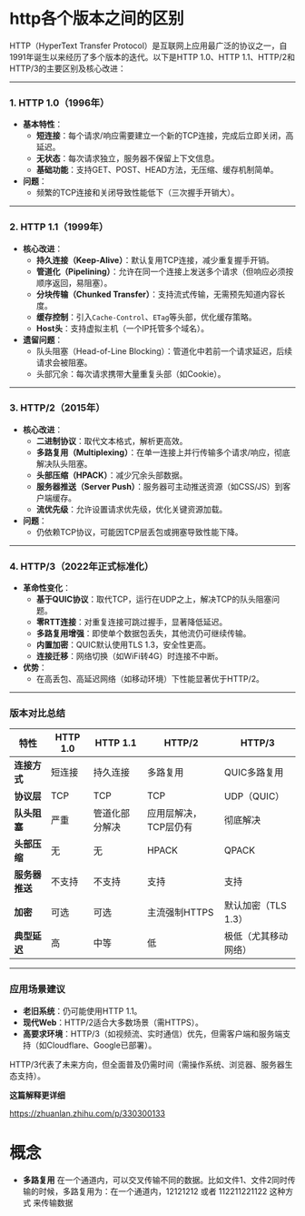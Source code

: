 # http各个版本之间的区别

HTTP（HyperText Transfer Protocol）是互联网上应用最广泛的协议之一，自1991年诞生以来经历了多个版本的迭代。以下是HTTP 1.0、HTTP 1.1、HTTP/2和HTTP/3的主要区别及核心改进：

---

### **1. HTTP 1.0（1996年）**
- **基本特性**：
  - **短连接**：每个请求/响应需要建立一个新的TCP连接，完成后立即关闭，高延迟。
  - **无状态**：每次请求独立，服务器不保留上下文信息。
  - **基础功能**：支持GET、POST、HEAD方法，无压缩、缓存机制简单。
- **问题**：
  - 频繁的TCP连接和关闭导致性能低下（三次握手开销大）。

---

### **2. HTTP 1.1（1999年）**
- **核心改进**：
  - **持久连接（Keep-Alive）**：默认复用TCP连接，减少重复握手开销。
  - **管道化（Pipelining）**：允许在同一个连接上发送多个请求（但响应必须按顺序返回，易阻塞）。
  - **分块传输（Chunked Transfer）**：支持流式传输，无需预先知道内容长度。
  - **缓存控制**：引入`Cache-Control`、`ETag`等头部，优化缓存策略。
  - **Host头**：支持虚拟主机（一个IP托管多个域名）。
- **遗留问题**：
  - 队头阻塞（Head-of-Line Blocking）：管道化中若前一个请求延迟，后续请求会被阻塞。
  - 头部冗余：每次请求携带大量重复头部（如Cookie）。

---

### **3. HTTP/2（2015年）**
- **核心改进**：
  - **二进制协议**：取代文本格式，解析更高效。
  - **多路复用（Multiplexing）**：在单一连接上并行传输多个请求/响应，彻底解决队头阻塞。
  - **头部压缩（HPACK）**：减少冗余头部数据。
  - **服务器推送（Server Push）**：服务器可主动推送资源（如CSS/JS）到客户端缓存。
  - **流优先级**：允许设置请求优先级，优化关键资源加载。
- **问题**：
  - 仍依赖TCP协议，可能因TCP层丢包或拥塞导致性能下降。

---

### **4. HTTP/3（2022年正式标准化）**
- **革命性变化**：
  - **基于QUIC协议**：取代TCP，运行在UDP之上，解决TCP的队头阻塞问题。
  - **零RTT连接**：对重复连接可跳过握手，显著降低延迟。
  - **多路复用增强**：即使单个数据包丢失，其他流仍可继续传输。
  - **内置加密**：QUIC默认使用TLS 1.3，安全性更高。
  - **连接迁移**：网络切换（如WiFi转4G）时连接不中断。
- **优势**：
  - 在高丢包、高延迟网络（如移动环境）下性能显著优于HTTP/2。

---

### **版本对比总结**
| 特性                | HTTP 1.0       | HTTP 1.1               | HTTP/2                 | HTTP/3                 |
|---------------------|---------------|-----------------------|------------------------|------------------------|
| **连接方式**         | 短连接         | 持久连接               | 多路复用               | QUIC多路复用           |
| **协议层**           | TCP           | TCP                   | TCP                    | UDP（QUIC）            |
| **队头阻塞**         | 严重           | 管道化部分解决         | 应用层解决，TCP层仍有  | 彻底解决               |
| **头部压缩**         | 无             | 无                    | HPACK                  | QPACK                  |
| **服务器推送**       | 不支持         | 不支持                | 支持                   | 支持                   |
| **加密**             | 可选           | 可选                  | 主流强制HTTPS          | 默认加密（TLS 1.3）    |
| **典型延迟**         | 高             | 中等                  | 低                     | 极低（尤其移动网络）   |

---

### **应用场景建议**
- **老旧系统**：仍可能使用HTTP 1.1。
- **现代Web**：HTTP/2适合大多数场景（需HTTPS）。
- **高要求环境**：HTTP/3（如视频流、实时通信）优先，但需客户端和服务端支持（如Cloudflare、Google已部署）。

HTTP/3代表了未来方向，但全面普及仍需时间（需操作系统、浏览器、服务器生态支持）。

**这篇解释更详细**

https://zhuanlan.zhihu.com/p/330300133


# 概念

* **多路复用** 在一个通道内，可以交叉传输不同的数据。比如文件1、文件2同时传输的时候，多路复用为：在一个通道内，12121212 或者 112211221122 这种方式 来传输数据
